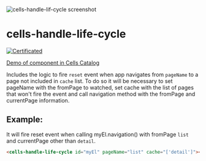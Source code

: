 ![cells-handle-lif-cycle screenshot](cells-handle-lif-cycle.png)

# cells-handle-life-cycle

[![Certificated](https://img.shields.io/badge/certificated-yes-brightgreen.svg)](http://bbva-files.s3.amazonaws.com/cells/bbva-catalog/index.html)

[Demo of component in Cells Catalog](http://bbva-files.s3.amazonaws.com/cells/bbva-catalog/index.html#/elements/cells-handle-lif-cycle)

Includes the logic to fire `reset` event when app navigates from `pageName` to a page not included in `cache` list.
To do so it will be necessary to set pageName with the fromPage to watched, set cache with the list of pages that won't fire the event 
and call navigation method with the fromPage and currentPage information. 

## Example:
It will fire reset event when calling myEl.navigation() with fromPage `list` and currentPage other than `detail`.
```html
<cells-handle-life-cycle id="myEl" pageName="list" cache="['detail']"></cells-handle-life-cycle>
```
